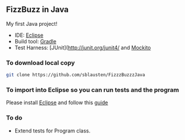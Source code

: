 ## FizzBuzz in Java

My first Java project!

- IDE: [Eclipse](https://eclipse.org/downloads/packages/eclipse-ide-java-developers/oxygenr)
- Build tool: [Gradle](https://gradle.org/)
- Test Harness: [JUnit](http://junit.org/junit4/ and [Mockito](http://site.mockito.org/)

### To download local copy
```bash
git clone https://github.com/sblausten/FizzzBuzzzJava
```

### To import into Eclipse so you can run tests and the program
Please install [Eclipse](https://eclipse.org/downloads/packages/eclipse-ide-java-developers/oxygenr) and follow this [guide](https://github.com/collab-uniba/socialcde4eclipse/wiki/How-to-import-a-GitHub-project-into-Eclipse)

### To do
- Extend tests for Program class.

